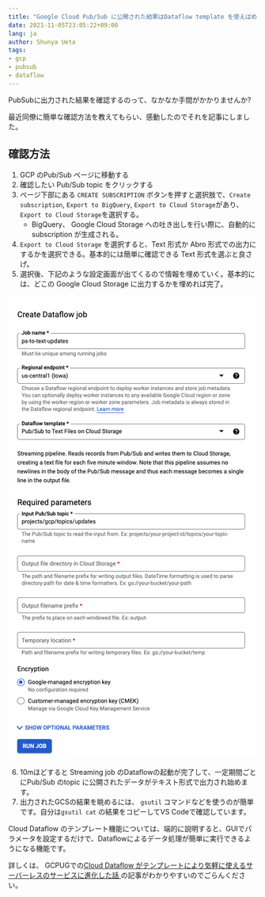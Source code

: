 ```yaml
---
title: "Google Cloud Pub/Sub に公開された結果はDataflow template を使えばめちゃくちゃ簡単に確認できる"
date: 2021-11-05T23:05:22+09:00
lang: ja
author: Shunya Ueta
tags:
- gcp
- pubsub
- dataflow
---
```


PubSubに出力された結果を確認するのって、なかなか手間がかかりませんか?

最近同僚に簡単な確認方法を教えてもらい、感動したのでそれを記事にしました。

## 確認方法

1. GCP のPub/Sub ページに移動する
2. 確認したい Pub/Sub topic をクリックする
3. ページ下部にある `CREATE SUBSCRIPTION` ボタンを押すと選択肢で、`Create subscription`, `Export to BigQuery`, `Export to Cloud Storage`があり、 `Export to Cloud Storage`を選択する。
    - BigQuery、 Google Cloud Storage への吐き出しを行い際に、自動的に subscription が生成される。
4. `Export to Cloud Storage` を選択すると、Text 形式か Abro 形式での出力にするかを選択できる。基本的には簡単に確認できる Text 形式を選ぶと良さげ。
5. 選択後、下記のような設定画面が出てくるので情報を埋めていく。基本的には、どこの Google Cloud Storage に出力するかを埋めれば完了。

![Export to Cloud Storage config](/posts/2021-11-05/images/1.png)

6. 10mほどすると Streaming job のDataflowの起動が完了して、一定期間ごとにPub/Sub のtopic に公開されたデータがテキスト形式で出力され始めます。
7. 出力されたGCSの結果を眺めるには、 `gsutil` コマンドなどを使うのが簡単です。自分は`gsutil cat` の結果をコピーしてVS Codeで確認しています。


Cloud Dataflow のテンプレート機能については、端的に説明すると、GUIでパラメータを設定するだけで、Dataflowによるデータ処理が簡単に実行できるようになる機能です。

詳しくは、 GCPUGでの[Cloud Dataflow がテンプレートにより気軽に使えるサーバーレスのサービスに進化した話
](https://medium.com/google-cloud-jp/cloud-dataflow-%E3%81%8C%E3%83%86%E3%83%B3%E3%83%97%E3%83%AC%E3%83%BC%E3%83%88%E3%81%AB%E3%82%88%E3%82%8A%E6%B0%97%E8%BB%BD%E3%81%AB%E4%BD%BF%E3%81%88%E3%82%8B%E3%82%B5%E3%83%BC%E3%83%90%E3%83%BC%E3%83%AC%E3%82%B9%E3%81%AE%E3%82%B5%E3%83%BC%E3%83%93%E3%82%B9%E3%81%AB%E9%80%B2%E5%8C%96%E3%81%97%E3%81%9F%E8%A9%B1-f8105ea956d3)の記事がわかりやすいのでごらんください。